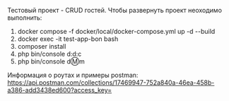 Тестовый проект - CRUD гостей.
Чтобы развернуть проект неоходимо выполнить:
1) docker compose -f docker/local/docker-compose.yml up -d --build
2) docker exec -it test-app-bon bash
3) composer install
4) php bin/console d:d:c
5) php bin/console d:m:m

Информация о роутах и примеры postman:
https://api.postman.com/collections/17469947-752a840a-46ea-458b-a386-add3438ed600?access_key=<postman-key>

